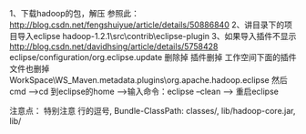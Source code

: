 1、下载hadoop的包，解压
参照此：http://blog.csdn.net/fengshuiyue/article/details/50886840
2、讲目录下的项目导入eclipse
hadoop-1.2.1\src\contrib\eclipse-plugin
3、如果导入插件不显示
http://blog.csdn.net/davidhsing/article/details/5758428
eclipse/configuration/org.eclipse.update 删除掉
插件删掉
工作空间下面的插件文件也删掉WorkSpace\WS_Maven\.metadata\.plugins\org.apache.hadoop.eclipse
然后
cmd -->cd 到eclipse的home -->输入命令：eclipse –clean --> 重启eclipse


注意点：
特别注意 行的逗号,
Bundle-ClassPath: classes/,
 lib/hadoop-core.jar,
 lib/

